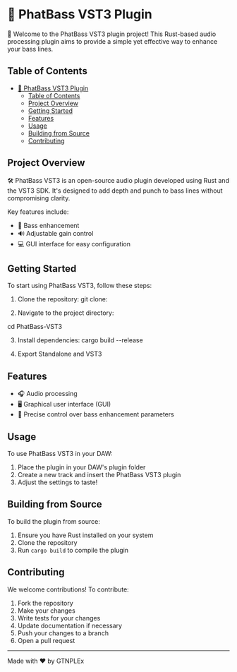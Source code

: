 # 🎵 PhatBass VST3 Plugin

🚀 Welcome to the PhatBass VST3 plugin project! This Rust-based audio processing plugin aims to provide a simple yet effective way to enhance your bass lines.

## Table of Contents

- [🎵 PhatBass VST3 Plugin](#-phatbass-vst3-plugin)
  - [Table of Contents](#table-of-contents)
  - [Project Overview](#project-overview)
  - [Getting Started](#getting-started)
  - [Features](#features)
  - [Usage](#usage)
  - [Building from Source](#building-from-source)
  - [Contributing](#contributing)

## Project Overview

🛠️ PhatBass VST3 is an open-source audio plugin developed using Rust and the VST3 SDK. It's designed to add depth and punch to bass lines without compromising clarity.

Key features include:

- 🎵 Bass enhancement
- 🔊 Adjustable gain control
- 💻 GUI interface for easy configuration

## Getting Started

To start using PhatBass VST3, follow these steps:

1. Clone the repository: git clone:
   
2. Navigate to the project directory:

cd PhatBass-VST3

3. Install dependencies:
cargo build --release

4. Export Standalone and VST3

## Features

- 🎧 Audio processing
- 🖥️ Graphical user interface (GUI)
- 📏 Precise control over bass enhancement parameters

## Usage

To use PhatBass VST3 in your DAW:

1. Place the plugin in your DAW's plugin folder
2. Create a new track and insert the PhatBass VST3 plugin
3. Adjust the settings to taste!

## Building from Source

To build the plugin from source:

1. Ensure you have Rust installed on your system
2. Clone the repository
3. Run `cargo build` to compile the plugin

## Contributing

We welcome contributions! To contribute:

1. Fork the repository
2. Make your changes
3. Write tests for your changes
4. Update documentation if necessary
5. Push your changes to a branch
6. Open a pull request

---

Made with ❤️ by GTNPLEx